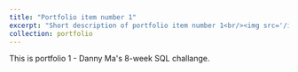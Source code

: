```yaml
---
title: "Portfolio item number 1"
excerpt: "Short description of portfolio item number 1<br/><img src='/images/data-with-danny-logo.png.png'>"
collection: portfolio
---
```


This is portfolio 1 - Danny Ma's 8-week SQL challange. 
